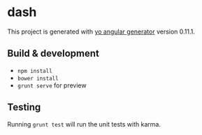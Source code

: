 # dash

This project is generated with [yo angular generator](https://github.com/yeoman/generator-angular)
version 0.11.1.

## Build & development

- `npm install`
- `bower install`
- `grunt serve` for preview

## Testing

Running `grunt test` will run the unit tests with karma.
